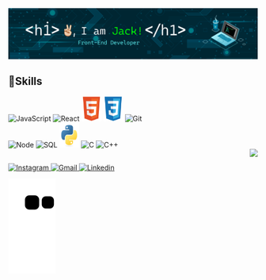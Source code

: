 <div align="center">
  <img src="https://github.com/jacksonMarcelinoFreitas/jacksonMarcelinoFreitas/blob/main/images/Capa%20GitHub.png"></img>
</div>

<div style="display: inline_block">
  <h2>🚀Skills</h2>
  <div>
    <img alt="JavaScript" height="50" width="40" src="https://cdn.jsdelivr.net/gh/devicons/devicon/icons/javascript/javascript-plain.svg" />
    <img alt="React" height="50" width="40" src="https://cdn.jsdelivr.net/gh/devicons/devicon/icons/react/react-original.svg" />
    <img alt="HTML" height="50" width="40" src="https://raw.githubusercontent.com/devicons/devicon/master/icons/html5/html5-original.svg">
    <img alt="CSS" height="50" width="40" src="https://raw.githubusercontent.com/devicons/devicon/master/icons/css3/css3-original.svg">
    <img alt="Git" height="50" width="40" src="https://cdn.jsdelivr.net/gh/devicons/devicon/icons/git/git-original.svg" />
  </div>
  <div>
    <img alt="Node" height="50" width="40" src="https://cdn.jsdelivr.net/gh/devicons/devicon/icons/nodejs/nodejs-original.svg" />
    <img alt="SQL" height="50" width="40" src="https://cdn.jsdelivr.net/gh/devicons/devicon/icons/mysql/mysql-original.svg" />
    <img alt="Python" height="50" width="40" src="https://raw.githubusercontent.com/devicons/devicon/master/icons/python/python-original.svg">
    <img alt="C" height="50" width="40" src="https://cdn.jsdelivr.net/gh/devicons/devicon/icons/c/c-original.svg">
    <img alt="C++" height="50" width="40" src="https://cdn.jsdelivr.net/gh/devicons/devicon/icons/cplusplus/cplusplus-plain.svg">
  </div>
  <img align="right" height="200" src="https://user-images.githubusercontent.com/88464195/198908213-33013169-f6e6-4a9e-8d12-d05abf4f17cc.gif"></img>
</div>

##

<div>
    <a href="https://www.instagram.com/jacksonm.f/" target="_blank">
      <img alt="Instagram" src="https://img.shields.io/badge/-Instagram-%23E4405F?style=for-the-badge&logo=instagram&logoColor=white" target="_blank">
    </a>
    <a href = "mailto: jacksonzitap.mc@gmail.com"  target="_blank">
      <img alt="Gmail" src="https://img.shields.io/badge/Gmail-D14836?style=for-the-badge&logo=gmail&logoColor=white" target="_blank">
    </a>
    <a href="https://www.linkedin.com/in/jackson-marcelino-de-freitas-900a18209/" target="_blank">
      <img alt="Linkedin" src="https://img.shields.io/badge/LinkedIn-0077B5?style=for-the-badge&logo=linkedin&logoColor=white" target="_blank">
    </a>

  ![Snake animation](https://github.com/jacksonMarcelinoFreitas/jacksonMarcelinoFreitas/blob/output/github-contribution-grid-snake.svg)
</div>
